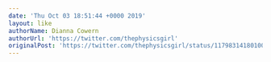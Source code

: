 ```yaml
---
date: 'Thu Oct 03 18:51:44 +0000 2019'
layout: like
authorName: Dianna Cowern
authorUrl: 'https://twitter.com/thephysicsgirl'
originalPost: 'https://twitter.com/thephysicsgirl/status/1179831418010001408'
---
```

